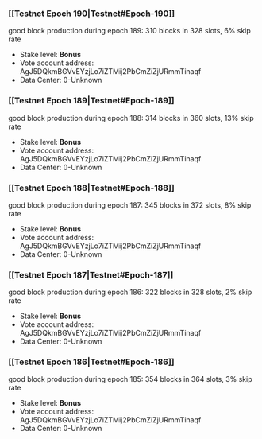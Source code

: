 ### [[Testnet Epoch 190|Testnet#Epoch-190]]
good block production during epoch 189: 310 blocks in 328 slots, 6% skip rate
* Stake level: **Bonus** 
* Vote account address: AgJ5DQkmBGVvEYzjLo7iZTMij2PbCmZiZjURmmTinaqf
* Data Center: 0-Unknown
### [[Testnet Epoch 189|Testnet#Epoch-189]]
good block production during epoch 188: 314 blocks in 360 slots, 13% skip rate
* Stake level: **Bonus** 
* Vote account address: AgJ5DQkmBGVvEYzjLo7iZTMij2PbCmZiZjURmmTinaqf
* Data Center: 0-Unknown
### [[Testnet Epoch 188|Testnet#Epoch-188]]
good block production during epoch 187: 345 blocks in 372 slots, 8% skip rate
* Stake level: **Bonus** 
* Vote account address: AgJ5DQkmBGVvEYzjLo7iZTMij2PbCmZiZjURmmTinaqf
* Data Center: 0-Unknown
### [[Testnet Epoch 187|Testnet#Epoch-187]]
good block production during epoch 186: 322 blocks in 328 slots, 2% skip rate
* Stake level: **Bonus** 
* Vote account address: AgJ5DQkmBGVvEYzjLo7iZTMij2PbCmZiZjURmmTinaqf
* Data Center: 0-Unknown
### [[Testnet Epoch 186|Testnet#Epoch-186]]
good block production during epoch 185: 354 blocks in 364 slots, 3% skip rate
* Stake level: **Bonus** 
* Vote account address: AgJ5DQkmBGVvEYzjLo7iZTMij2PbCmZiZjURmmTinaqf
* Data Center: 0-Unknown